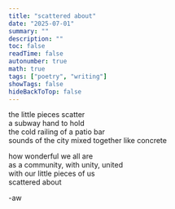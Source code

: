 ```yaml
---
title: "scattered about"
date: "2025-07-01"
summary: ""
description: ""
toc: false
readTime: false
autonumber: true
math: true
tags: ["poetry", "writing"]
showTags: false
hideBackToTop: false
---
```


the little pieces scatter  
a subway hand to hold  
the cold railing of a patio bar  
sounds of the city mixed together like concrete  
  
how wonderful we all are  
as a community, with unity, united  
with our little pieces of us  
scattered about  

-aw